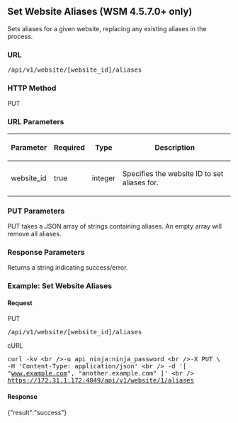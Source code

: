 ## Set Website Aliases (WSM 4.5.7.0+ only)

Sets aliases for a given website, replacing any existing aliases in the process.

<h3 class="Heading3">URL</h3><p class="method1">
  <kbd>/api/v1/website/[website_id]/aliases</kbd>
</p>

<h3 class="Heading3">HTTP Method</h3><p class="method1">PUT</p>

<h3 class="Heading3">URL Parameters</h3><table style="margin-left: 0;margin-right: auto;" cellspacing="0">
  <col />
  <col />
  <col />
  <col />
  <thead>
    <tr>
      <th>
        <p>Parameter</p>
      </th>
      <th>
        <p>Required</p>
      </th>
      <th>
        <p>Type</p>
      </th>
      <th>
        <p>Description</p>
      </th>
    </tr>
  </thead>
  <tbody>
    <tr>
      <td>
        <p>website_id</p>
      </td>
      <td>
        <p>true</p>
      </td>
      <td>
        <p>integer</p>
      </td>
      <td>
        <p>Specifies the website ID to set aliases for.</p>
      </td>
    </tr>
  </tbody>
</table><h3 class="Heading3">PUT Parameters</h3>
PUT takes a JSON array of strings containing aliases. An empty array will remove all aliases.

### Response Parameters

Returns a string indicating success/error.

### Example: Set Website Aliases

#### Request

<span class="delete">PUT</span><p class="method">
  <kbd>/api/v1/website/[website_id]/aliases</kbd>
</p>

<span class="delete">cURL</span><p class="method">
  <kbd>curl -kv \<br />-u api_ninja:ninja_password \<br />-X PUT \            <br />           -H 'Content-Type: application/json' \<br />           -d '[ "www.example.com", "another.example.com" ]' \<br />           https://172.31.1.172:4849/api/v1/website/1/aliases</kbd>
</p>

#### Response

{"result":"success"}
